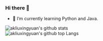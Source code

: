 ### Hi there 👋

<!--
**akliuxingyuan/akliuxingyuan** is a ✨ _special_ ✨ repository because its `README.md` (this file) appears on your GitHub profile.

Here are some ideas to get you started:

- 🔭 I’m currently working on ...
- 🌱 I’m currently learning ...
- 👯 I’m looking to collaborate on ...
- 🤔 I’m looking for help with ...
- 💬 Ask me about ...
- 📫 How to reach me: ...
- 😄 Pronouns: ...
- ⚡ Fun fact: ...
-->

<!--!- 🔭 I’m currently working on React as a frontend developer. -->
- 🌱 I’m currently learning Python and Java.

<img align="left" src="https://github-readme-stats.vercel.app/api?username=akliuxingyuan&show_icons=true&icon_color=0366d6&bg_color=ffffff&hide_title=true&hide=contribs" alt="akliuxingyuan's github stats"/>  \
<img align="left" src="https://github-readme-stats.vercel.app/api/top-langs/?username=akliuxingyuan&layout=compact&hide=html&card_width=299" alt="akliuxingyuan's github top Langs"/>

